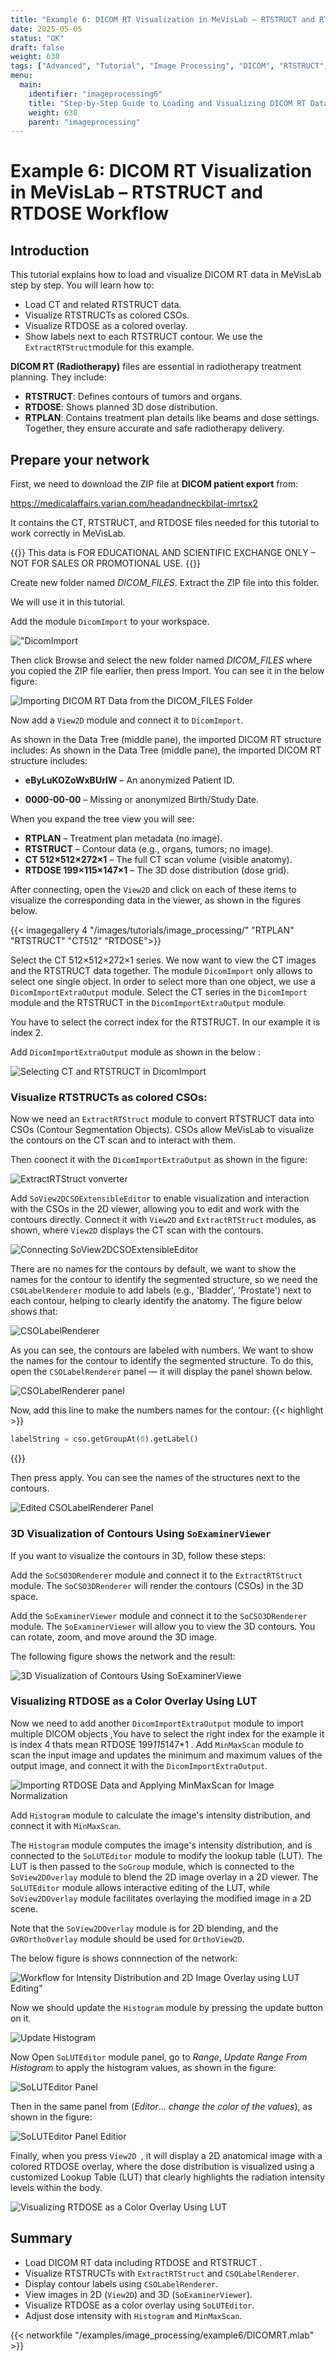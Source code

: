 ```yaml
---
title: "Example 6: DICOM RT Visualization in MeVisLab – RTSTRUCT and RTDOSE Workflow"
date: 2025-05-05
status: "OK"
draft: false
weight: 630
tags: ["Advanced", "Tutorial", "Image Processing", "DICOM", "RTSTRUCT", "RTDOSE", "RTPLAN"]
menu: 
  main:
    identifier: "imageprocessing6"
    title: "Step-by-Step Guide to Loading and Visualizing DICOM RT Data (RTSTRUCT & RTDOSE) in MeVisLab."
    weight: 630
    parent: "imageprocessing"
---
```


# Example 6: DICOM RT Visualization in MeVisLab – RTSTRUCT and RTDOSE Workflow

## Introduction
This tutorial explains how to load and visualize DICOM RT data in MeVisLab step by step. You will learn how to:
* Load CT and related RTSTRUCT data.
* Visualize RTSTRUCTs as colored CSOs.
* Visualize RTDOSE as a colored overlay.
* Show labels next to each RTSTRUCT contour.
We use the `ExtractRTStruct`module for this example.

**DICOM RT (Radiotherapy)** files are essential in radiotherapy treatment planning. They include:
* **RTSTRUCT**: Defines contours of tumors and organs.
* **RTDOSE**: Shows planned 3D dose distribution. 
* **RTPLAN**: Contains treatment plan details like beams and dose settings.
Together, they ensure accurate and safe radiotherapy delivery.

## Prepare your network
First, we need to download the ZIP file at **DICOM patient export**  from:

https://medicalaffairs.varian.com/headandneckbilat-imrtsx2 

It contains the CT, RTSTRUCT, and RTDOSE files needed for this tutorial to work correctly in MeVisLab.

{{<alert class="warning" caption="Attention">}}
This data is FOR EDUCATIONAL AND SCIENTIFIC EXCHANGE ONLY – NOT FOR SALES OR PROMOTIONAL USE.
{{</alert>}}

Create new folder named *DICOM_FILES*. Extract the ZIP file into this folder.

We will use it in this tutorial. 

Add the module `DicomImport` to your workspace. 

!["DicomImport](/images/tutorials/image_processing/Dicommm.png "DicomImport")

Then click Browse and select the new folder named *DICOM_FILES* where you copied the ZIP file earlier, then press Import. You can see it in the below figure:

![Importing DICOM RT Data from the DICOM_FILES Folder](/images/tutorials/image_processing/Import.png "Importing DICOM RT Data from the DICOM_FILES Folder")

Now add a `View2D` module and connect it to `DicomImport`. 

As shown in the Data Tree (middle pane), the imported DICOM RT structure includes:
As shown in the Data Tree (middle pane), the imported DICOM RT structure includes:

* **eByLuKOZoWxBUrIW** – An anonymized Patient ID.

* **0000-00-00** – Missing or anonymized Birth/Study Date.

When you expand the tree view you will see: 

   * **RTPLAN** – Treatment plan metadata (no image).
   * **RTSTRUCT** – Contour data (e.g., organs, tumors; no image).
   * **CT 512×512×272×1** – The full CT scan volume (visible anatomy).
   * **RTDOSE 199×115×147×1** – The 3D dose distribution (dose grid).

After connecting, open the `View2D` and click on each of these items to visualize the corresponding data in the viewer, as shown in the figures below.

{{< imagegallery 4 "/images/tutorials/image_processing/" "RTPLAN" "RTSTRUCT" "CT512" "RTDOSE">}}

Select the CT 512×512×272×1 series.
We now want to view the CT images and the RTSTRUCT data together. The module `DicomImport` only allows to select one single object. In order to select more than one object, we use a `DicomImportExtraOutput` module. Select the CT series in the `DicomImport` module and the RTSTRUCT in the `DicomImportExtraOutput` module.

You have to select the correct index for the RTSTRUCT. In our example it is index 2.

Add `DicomImportExtraOutput` module as shown in the below :

![Selecting CT and RTSTRUCT in DicomImport](/images/tutorials/image_processing/SELECTINGCTRTSTRUCT.png "Selecting CT and RTSTRUCT in DicomImport")

### **Visualize RTSTRUCTs as colored CSOs:**

Now we need an `ExtractRTStruct` module to convert RTSTRUCT data into CSOs (Contour Segmentation Objects). CSOs allow MeVisLab to visualize the contours on the CT scan and to interact with them.

Then coonect it with the `DicomImportExtraOutput` as shown in the figure:

![ExtractRTStruct vonverter](/images/tutorials/image_processing/converter.png "ExtractRTStruct converter")


Add `SoView2DCSOExtensibleEditor` to enable visualization and interaction with the CSOs in the 2D viewer, allowing you to edit and work with the contours directly. Connect it with `View2D` and `ExtractRTStruct` modules, as shown, where `View2D` displays the CT scan with the contours.

![Connecting SoView2DCSOExtensibleEditor](/images/tutorials/image_processing/cotour.png "Connecting SoView2DCSOExtensibleEditor")

There are no names for the contours by default, we want to show the names for the contour to identify the segmented structure, so we need the `CSOLabelRenderer` module to add labels (e.g., 'Bladder', 'Prostate') next to each contour, helping to clearly identify the anatomy. The figure below shows that:

![CSOLabelRenderer](/images/tutorials/image_processing/CSOLabelRenderer.png " CSOLabelRenderer")

As you can see, the contours are labeled with numbers. We want to show the names for the contour to identify the segmented structure. To do this, open the `CSOLabelRenderer` panel — it will display the panel shown below.

 
![CSOLabelRenderer panel](/images/tutorials/image_processing/CSOLabelRendererpanel.png "CSOLabelRenderer panel")

Now, add this line to make the numbers names for the contour:
{{< highlight >}}
```Python
labelString = cso.getGroupAt(0).getLabel()
```
{{</highlight>}}

Then press apply. You can see the names of the structures next to the contours.

![Edited CSOLabelRenderer Panel](/images/tutorials/image_processing/contournamed.png " Edited CSOLabelRenderer Panel")

### **3D Visualization of Contours Using `SoExaminerViewer`**

If you want to visualize the contours in 3D, follow these steps:

Add the `SoCSO3DRenderer` module and connect it to the `ExtractRTStruct` module. The `SoCSO3DRenderer` will render the contours (CSOs) in the 3D space.

Add the `SoExaminerViewer` module and connect it to the `SoCSO3DRenderer` module. The `SoExaminerViewer` will allow you to view the 3D contours. You can rotate, zoom, and move around the 3D image.

The following figure shows the network and the result: 

![3D Visualization of Contours Using SoExaminerViewe](/images/tutorials/image_processing/3D.png "3D Visualization of Contours Using SoExaminerViewe")

### **Visualizing RTDOSE as a Color Overlay Using LUT**

Now we need to add another `DicomImportExtraOutput` module to import multiple DICOM objects ,You have to select the right index for the  example it is index 4 thats mean RTDOSE 199*115*147*1 . Add `MinMaxScan` module to scan the input image and updates the minimum and maximum values of the output image, and connect it with the `DicomImportExtraOutput`.

![Importing RTDOSE Data and Applying MinMaxScan for Image Normalization](/images/tutorials/image_processing/minmaxscan.png "Importing RTDOSE Data and Applying MinMaxScan for Image Normalization")

Add `Histogram` module to calculate the image's intensity distribution, and connect it with `MinMaxScan`.

The `Histogram` module computes the image's intensity distribution, and is connected to the `SoLUTEditor` module to modify the lookup table (LUT). The LUT is then passed to the `SoGroup` module, which is connected to the `SoView2DOverlay` module to blend the 2D image overlay in a 2D viewer. The `SoLUTEditor` module allows interactive editing of the LUT, while `SoView2DOverlay` module facilitates overlaying the modified image in a 2D scene.

Note that the `SoView2DOverlay` module is for 2D blending, and the `GVROrthoOverlay` module should be used for `OrthoView2D`.

The below figure is shows connnection of the network:

![Workflow for Intensity Distribution and 2D Image Overlay using LUT Editing"](/images/tutorials/image_processing/net.png "Workflow for Intensity Distribution and 2D Image Overlay using LUT Editing")

Now we should update the `Histogram` module by pressing the update button on it.

![Update Histogram](/images/tutorials/image_processing/histo.png " Update Histogram")

Now Open `SoLUTEditor` module panel, go to *Range*, *Update Range From Histogram* to apply the histogram values, as shown in the figure:

![SoLUTEditor Panel](/images/tutorials/image_processing/solut.png "SoLUTEditor Panel")

Then in the same panel from (*Editor*... *change the color of the values*), as shown in the figure: 

![SoLUTEditor Panel Editior](/images/tutorials/image_processing/editior.png " SoLUTEditor Panel Editior")

Finally, when you press `View2D `, it will display a 2D anatomical image with a colored RTDOSE overlay, where the dose distribution is visualized using a customized Lookup Table (LUT) that clearly highlights the radiation intensity levels within the body.

![Visualizing RTDOSE as a Color Overlay Using LUT](/images/tutorials/image_processing/2df.png "Visualizing RTDOSE as a Color Overlay Using LUT")

## **Summary**
* Load DICOM RT data including RTDOSE and RTSTRUCT .
* Visualize RTSTRUCTs with `ExtractRTStruct` and `CSOLabelRenderer`.
* Display contour labels using `CSOLabelRenderer`.
* View images in 2D (`View2D`) and 3D (`SoExaminerViewer`).
* Visualize RTDOSE as a color overlay using `SoLUTEditor`.
* Adjust dose intensity with `Histogram` and `MinMaxScan`.

{{< networkfile "/examples/image_processing/example6/DICOMRT.mlab" >}}
